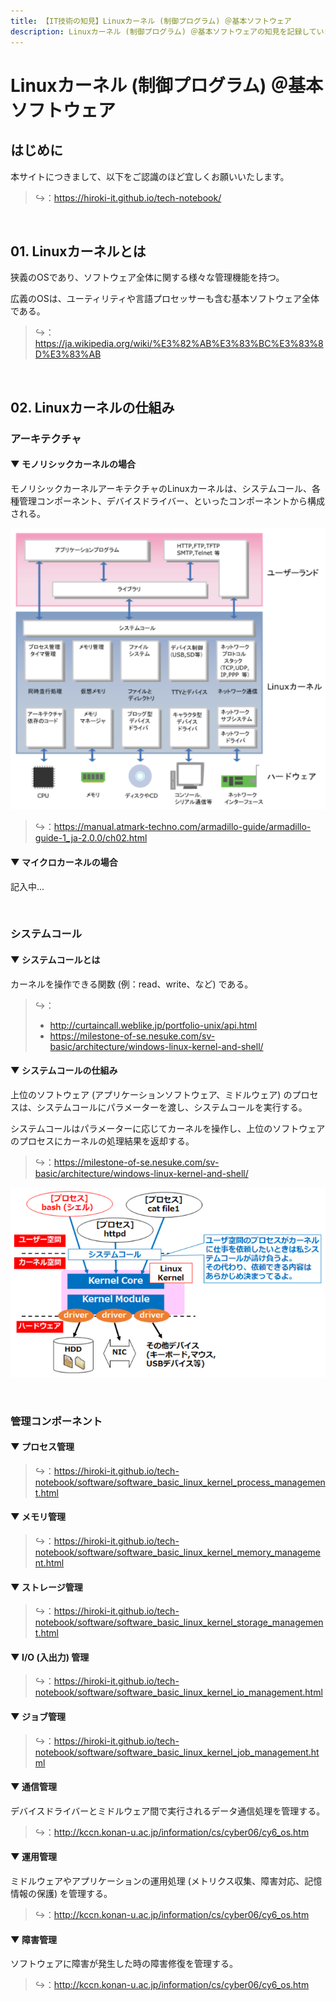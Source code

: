 ```yaml
---
title: 【IT技術の知見】Linuxカーネル (制御プログラム) ＠基本ソフトウェア
description: Linuxカーネル (制御プログラム) ＠基本ソフトウェアの知見を記録しています。
---
```


# Linuxカーネル (制御プログラム) ＠基本ソフトウェア

## はじめに

本サイトにつきまして、以下をご認識のほど宜しくお願いいたします。

> ↪️：https://hiroki-it.github.io/tech-notebook/

<br>

## 01. Linuxカーネルとは

狭義のOSであり、ソフトウェア全体に関する様々な管理機能を持つ。

広義のOSは、ユーティリティや言語プロセッサーも含む基本ソフトウェア全体である。

> ↪️：https://ja.wikipedia.org/wiki/%E3%82%AB%E3%83%BC%E3%83%8D%E3%83%AB

<br>

## 02. Linuxカーネルの仕組み

### アーキテクチャ

#### ▼ モノリシックカーネルの場合

モノリシックカーネルアーキテクチャのLinuxカーネルは、システムコール、各種管理コンポーネント、デバイスドライバー、といったコンポーネントから構成される。

![linux_kernel_architecture](https://raw.githubusercontent.com/hiroki-it/tech-notebook-images/master/images/linux_kernel_architecture.png)

> ↪️：https://manual.atmark-techno.com/armadillo-guide/armadillo-guide-1_ja-2.0.0/ch02.html

#### ▼ マイクロカーネルの場合

記入中...

<br>

### システムコール

#### ▼ システムコールとは

カーネルを操作できる関数 (例：read、write、など) である。

> ↪️：
>
> - http://curtaincall.weblike.jp/portfolio-unix/api.html
> - https://milestone-of-se.nesuke.com/sv-basic/architecture/windows-linux-kernel-and-shell/

#### ▼ システムコールの仕組み

上位のソフトウェア (アプリケーションソフトウェア、ミドルウェア) のプロセスは、システムコールにパラメーターを渡し、システムコールを実行する。

システムコールはパラメーターに応じてカーネルを操作し、上位のソフトウェアのプロセスにカーネルの処理結果を返却する。

> ↪️：https://milestone-of-se.nesuke.com/sv-basic/architecture/windows-linux-kernel-and-shell/

![linux_kernel_system-call](https://raw.githubusercontent.com/hiroki-it/tech-notebook-images/master/images/linux_kernel_system-call.png)

<br>

### 管理コンポーネント

#### ▼ プロセス管理

> ↪️：https://hiroki-it.github.io/tech-notebook/software/software_basic_linux_kernel_process_management.html

#### ▼ メモリ管理

> ↪️：https://hiroki-it.github.io/tech-notebook/software/software_basic_linux_kernel_memory_management.html

#### ▼ ストレージ管理

> ↪️：https://hiroki-it.github.io/tech-notebook/software/software_basic_linux_kernel_storage_management.html

#### ▼ I/O (入出力) 管理

> ↪️：https://hiroki-it.github.io/tech-notebook/software/software_basic_linux_kernel_io_management.html

#### ▼ ジョブ管理

> ↪️：https://hiroki-it.github.io/tech-notebook/software/software_basic_linux_kernel_job_management.html

#### ▼ 通信管理

デバイスドライバーとミドルウェア間で実行されるデータ通信処理を管理する。

> ↪️：http://kccn.konan-u.ac.jp/information/cs/cyber06/cy6_os.htm

#### ▼ 運用管理

ミドルウェアやアプリケーションの運用処理 (メトリクス収集、障害対応、記憶情報の保護) を管理する。

> ↪️：http://kccn.konan-u.ac.jp/information/cs/cyber06/cy6_os.htm

#### ▼ 障害管理

ソフトウェアに障害が発生した時の障害修復を管理する。

> ↪️：http://kccn.konan-u.ac.jp/information/cs/cyber06/cy6_os.htm

<br>

